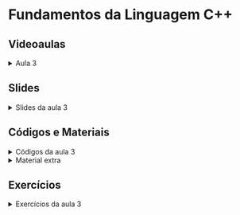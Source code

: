 Fundamentos da Linguagem C++
====================================

## Videoaulas

<details>
    <summary>Aula 3</summary>

<iframe width="672" height="378" src="https://youtu.be/t0cC8Pj9Rio" title="YouTube video player" frameborder="0" allow="accelerometer; autoplay; clipboard-write; encrypted-media; gyroscope; picture-in-picture" allowfullscreen></iframe></details>

## Slides

<details>
    <summary>Slides da aula 3</summary>

<iframe src="https://docs.google.com/presentation/d/1xiOd7ldXql-rpEuHpdoOtjcOvl4ivL3fZIhYUsMlZX8/embed?start=false&loop=false&delayms=60000" frameborder="0" width="672" height="378" allowfullscreen="true" mozallowfullscreen="true" webkitallowfullscreen="true"></iframe>

</details>

## Códigos e Materiais

<details>
    <summary>Códigos da aula 3</summary>

<div markdown=1>

- [Template C++](code/template.cpp)
 
</div>

</details>

<details>
    <summary>Material extra</summary>

<div markdown=1>

- [Repositório do Prof. Edson Alves](https://github.com/edsomjr/TEP/tree/master/Introducao)
- [Grupo da UnBalloon no Codeforces](https://codeforces.com/group/nituVTsHQX/contests)
    
</div>
</details>

## Exercícios

<details>
    <summary>Exercícios da aula 3</summary>
<div markdown=1>

- [Grupo do Codeforces](https://codeforces.com/group/G19ss2enIt/contests)
 
</div>

<details>
    <summary>Exercícios Extras</summary>
<div markdown=1>

- [[URI] 1087](https://www.urionlinejudge.com.br/judge/pt/problems/view/1087)
- [[AtCoder] ABC043-C](https://atcoder.jp/contests/abc043/tasks/arc059_a)

</div>
</details>